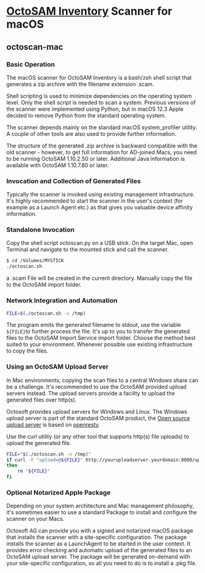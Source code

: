 # [OctoSAM Inventory](https://octosoft.ch) Scanner for macOS

## octoscan-mac

### Basic Operation

The macOS scanner for OctoSAM Inventory is a bash/zsh shell script that generates a zip archive with the filename extension .scam.

Shell scripting is used to minimize dependencies on the operating system level. Only the shell script is needed to scan a system.
Previous versions of the scanner were implemented using Python, but in macOS 12.3 Apple decided to remove Python from the standard operating system.

The scanner depends mainly on the standard macOS system_profiler utility. A couple of other tools are also used to provide further information.

The structure of the generated .zip archive is backward compatible with the old scanner - however, to get full information for AD-joined Macs, you need to be running OctoSAM 1.10.2.50 or later.
Additional Java information is available with OctoSAM 1.10.7.80 or later.

### Invocation and Collection of Generated Files

Typically the scanner is invoked using existing management infrastructure.
It's highly recommended to start the scanner in the user's context (for example as a Launch Agent etc.) as that gives you valuable device affinity information.

### Standalone Invocation

Copy the shell script octoscan.py on a USB stick. On the target Mac, open Terminal and navigate to the mounted stick and call the scanner.

```sh
$ cd /Volumes/MYSTICK
./octoscan.sh
```

a .scam File will be created in the current directory. Manually copy the file to the OctoSAM import folder.

### Network Integration and Automation


```sh
FILE=$(./octoscan.sh -o /tmp)
```

The program emits the generated filename to stdout, use the variable `${FILE}`to further process the file.
It's up to you to transfer the generated files to the OctoSAM Import Service import folder. Choose the method best suited to your environment. Whenever possible use existing infrastructure to copy the files.

### Using an OctoSAM Upload Server

In Mac environments, copying the scan files to a central Windows share can be a challenge. It's recommended to 
use the OctoSAM provided upload servers instead. The upload servers provide a facility to upload the generated files over http(s).

Octosoft provides upload servers for Windows and Linux. The Windows upload server is part of the standard OctoSAM product, the [Open source upload server](https://github.com/octosoft/octopus-resty) is based on [openresty](http://openresty.org/en/).

Use the curl utility (or any other tool that supports http(s) file uploads) to upload the generated file.

```sh
FILE="$(./octoscan.sh -o /tmp)"
if curl -F "upload=@${FILE}" http://youruploadserver.yourdomain:8080/upload/
then
    rm "${FILE}"
fi
```

### Optional Notarized Apple Package

Depending on your system architecture and Mac management philosophy, it's sometimes easier to use a standard Package to install and configure the scanner on your Macs.

Octosoft AG can provide you with a signed and notarized macOS package that installs the scanner with a site-specific configuration.
The package installs the scanner as a LaunchAgent to be started in the user context. It provides error checking and automatic upload of the generated files to an OctoSAM upload server. The package will be generated on-demand with your site-specific configuration, so all you need to do is to install a .pkg file.

